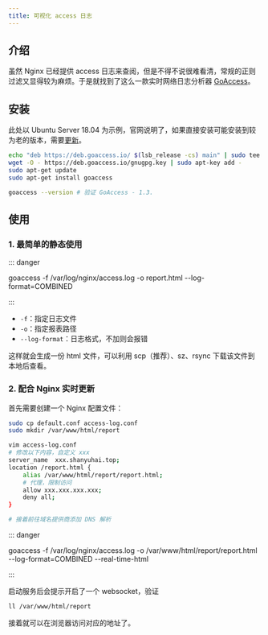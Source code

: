 ```yaml
---
title: 可视化 access 日志
---
```


## 介绍

虽然 Nginx 已经提供 access 日志来查阅，但是不得不说很难看清，常规的正则过滤又显得较为麻烦。于是就找到了这么一款实时网络日志分析器 [GoAccess](https://github.com/allinurl/goaccess)。



## 安装

此处以 Ubuntu Server 18.04 为示例，官网说明了，如果直接安装可能安装到较为老的版本，需要[更新](https://github.com/allinurl/goaccess#official-goaccess-debian--ubuntu-repository)。

```bash
echo "deb https://deb.goaccess.io/ $(lsb_release -cs) main" | sudo tee -a /etc/apt/sources.list.d/goaccess.list
wget -O - https://deb.goaccess.io/gnugpg.key | sudo apt-key add -
sudo apt-get update
sudo apt-get install goaccess

goaccess --version # 验证 GoAccess - 1.3.
```



## 使用

### 1. 最简单的静态使用

::: danger

goaccess -f /var/log/nginx/access.log -o report.html --log-format=COMBINED

:::

+ `-f`：指定日志文件
+ `-o`：指定报表路径
+ `--log-format`：日志格式，不加则会报错

这样就会生成一份 html 文件，可以利用 scp（推荐）、sz、rsync 下载该文件到本地后查看。

### 2. 配合 Nginx 实时更新

首先需要创建一个 Nginx 配置文件：

```bash
sudo cp default.conf access-log.conf
sudo mkdir /var/www/html/report

vim access-log.conf
# 修改以下内容，自定义 xxx
server_name  xxx.shanyuhai.top;
location /report.html {
    alias /var/www/html/report/report.html;
    # 代理，限制访问
    allow xxx.xxx.xxx.xxx;
    deny all;
}

# 接着前往域名提供商添加 DNS 解析
```

::: danger

goaccess -f /var/log/nginx/access.log -o /var/www/html/report/report.html --log-format=COMBINED --real-time-html

:::

启动服务后会提示开启了一个 websocket，验证

```bash
ll /var/www/html/report
```

接着就可以在浏览器访问对应的地址了。

